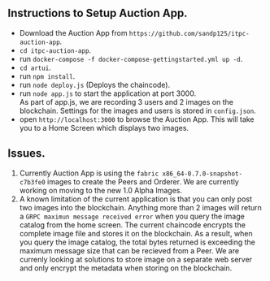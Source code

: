 ## Instructions to Setup Auction App.
*  Download the Auction App from `https://github.com/sandp125/itpc-auction-app`.
*  `cd itpc-auction-app`.
*  run `docker-compose -f docker-compose-gettingstarted.yml up -d`.
*  `cd artui`.
*  run `npm install`.
*  run `node deploy.js` (Deploys the chaincode).
*  run `node app.js` to start the application at port 3000.   
    As part of app.js, we are recording 3 users and 2 images on the blockchain. Settings for the images and users is stored in         `config.json`.
*  open `http://localhost:3000` to browse the Auction App. This will take you to a Home Screen which displays two images.


## Issues.

1. Currently Auction App is using the `fabric x86_64-0.7.0-snapshot-c7b3fe0` images to create the Peers and Orderer. We are currently working on moving to the new 1.0 Alpha Images.
2. A known limitation of the current application is that you can only post two images into the blockchain. Anything more than 2 images will return a `GRPC maximun message received error` when you query the image catalog from the home screen. The current chaincode encrypts the complete image file and stores it on the blockchain. As a result, when you query the image catalog, the total bytes returned is exceeding the maximum message size that can be recieved from a Peer. We are currenly looking at solutions to store image on a separate web server and only encrypt the metadata when storing on the blockchain.

